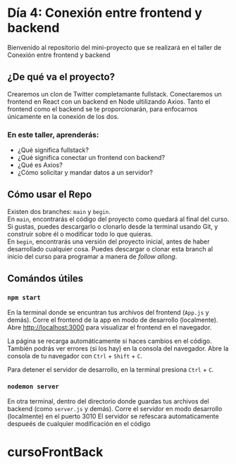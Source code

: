 # Día 4: Conexión entre frontend y backend
Bienvenido al repositorio del mini-proyecto que se realizará en el taller de Conexión entre frontend y backend

## ¿De qué va el proyecto?
Crearemos un clon de Twitter completamante fullstack.
Conectaremos un frontend en React con un backend en Node ultilizando Axios.
Tanto el frontend como el backend se te proporcionarán, para enfocarnos únicamente en la conexión de los dos.

### En este taller, aprenderás:
- ¿Qué significa fullstack?
- ¿Qué significa conectar un frontend con backend?
- ¿Qué es Axios?
- ¿Cómo solicitar y mandar datos a un servidor?  

## Cómo usar el Repo
Existen dos branches: `main` y `begin`.   
En `main`, encontrarás el código del proyecto como quedará al final del curso. Si gustas, puedes descargarlo o clonarlo desde la terminal usando Git, y construir sobre él o modificar todo lo que quieras.  
En `begin`, encontrarás una versión del proyecto inicial, antes de haber desarrollado cualquier cosa. Puedes descargar o clonar esta branch al inicio del curso para programar a manera de _follow allong_.

## Comándos útiles
### `npm start`
En la terminal donde se encuntran tus archivos del frontend (`App.js` y demás).
Corre el frontend de la app en modo de desarrollo (localmente).\
Abre [http://localhost:3000](http://localhost:3000) para visualizar el frontend en el navegador.

La página se recarga automáticamente si haces cambios en el código.\
También podrás ver errores (si los hay) en la consola del navegador. Abre la consola de tu navegador con `Ctrl` + `Shift` + `C`.

Para detener el servidor de desarrollo, en la terminal presiona `Ctrl` + `C`.

### `nodemon server`
En otra terminal, dentro del directorio donde guardas tus archivos del backend (como `server.js` y demás).
Corre el servidor en modo desarrollo (localmente) en el puerto 3010
El servidor se refescara automaticamente despueés de cualquier modificación en el código

# cursoFrontBack
